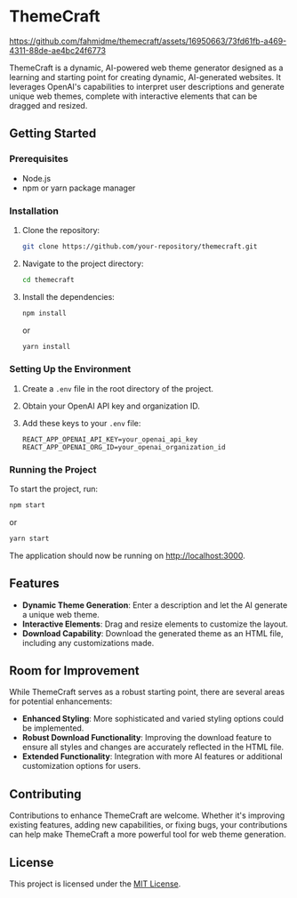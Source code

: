 
# ThemeCraft

https://github.com/fahmidme/themecraft/assets/16950663/73fd61fb-a469-4311-88de-ae4bc24f6773

ThemeCraft is a dynamic, AI-powered web theme generator designed as a learning and starting point for creating dynamic, AI-generated websites. It leverages OpenAI's capabilities to interpret user descriptions and generate unique web themes, complete with interactive elements that can be dragged and resized.

## Getting Started

### Prerequisites

- Node.js
- npm or yarn package manager

### Installation

1. Clone the repository:

   ```bash
   git clone https://github.com/your-repository/themecraft.git
   ```

2. Navigate to the project directory:

   ```bash
   cd themecraft
   ```

3. Install the dependencies:

   ```bash
   npm install
   ```

   or

   ```bash
   yarn install
   ```

### Setting Up the Environment

1. Create a `.env` file in the root directory of the project.
2. Obtain your OpenAI API key and organization ID.
3. Add these keys to your `.env` file:

   ```env
   REACT_APP_OPENAI_API_KEY=your_openai_api_key
   REACT_APP_OPENAI_ORG_ID=your_openai_organization_id
   ```

### Running the Project

To start the project, run:

```bash
npm start
```

or

```bash
yarn start
```

The application should now be running on [http://localhost:3000](http://localhost:3000).

## Features

- **Dynamic Theme Generation**: Enter a description and let the AI generate a unique web theme.
- **Interactive Elements**: Drag and resize elements to customize the layout.
- **Download Capability**: Download the generated theme as an HTML file, including any customizations made.

## Room for Improvement

While ThemeCraft serves as a robust starting point, there are several areas for potential enhancements:

- **Enhanced Styling**: More sophisticated and varied styling options could be implemented.
- **Robust Download Functionality**: Improving the download feature to ensure all styles and changes are accurately reflected in the HTML file.
- **Extended Functionality**: Integration with more AI features or additional customization options for users.

## Contributing

Contributions to enhance ThemeCraft are welcome. Whether it's improving existing features, adding new capabilities, or fixing bugs, your contributions can help make ThemeCraft a more powerful tool for web theme generation.

## License

This project is licensed under the [MIT License](LICENSE).
